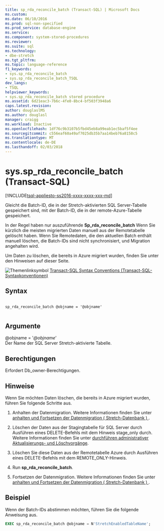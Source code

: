 ```yaml
---
title: sp_rda_reconcile_batch (Transact-SQL) | Microsoft Docs
ms.custom: 
ms.date: 06/10/2016
ms.prod: sql-non-specified
ms.prod_service: database-engine
ms.service: 
ms.component: system-stored-procedures
ms.reviewer: 
ms.suite: sql
ms.technology:
- dbe-stretch
ms.tgt_pltfrm: 
ms.topic: language-reference
f1_keywords:
- sys.sp_rda_reconcile_batch
- sys.sp_rda_reconcile_batch_TSQL
dev_langs:
- TSQL
helpviewer_keywords:
- sys.sp_rda_reconcile_batch stored procedure
ms.assetid: 6d21eac3-7b6c-4fe0-8bc4-bf503f3948a6
caps.latest.revision: 
author: douglaslMS
ms.author: douglasl
manager: craigg
ms.workload: Inactive
ms.openlocfilehash: 1df76c9b3107b5fbd45eb8a99eab1ec5baf5f4ee
ms.sourcegitcommit: c556eaf60a49af7025db35b7aa14beb76a8158c5
ms.translationtype: MT
ms.contentlocale: de-DE
ms.lasthandoff: 02/03/2018
---
```

# <a name="syssprdareconcilebatch-transact-sql"></a>sys.sp_rda_reconcile_batch (Transact-SQL)
[!INCLUDE[tsql-appliesto-ss2016-xxxx-xxxx-xxx-md](../../includes/tsql-appliesto-ss2016-xxxx-xxxx-xxx-md.md)]

  Gleicht die Batch-ID, die in der Stretch-aktivierten SQL Server-Tabelle gespeichert sind, mit der Batch-ID, die in der remote-Azure-Tabelle gespeichert.  
  
 In der Regel haben nur auszuführende **Sp_rda_reconcile_batch** Wenn Sie kürzlich die meisten migrierten Daten manuell aus der Remotetabelle gelöscht haben. Wenn Sie Remotedaten, die den aktuellen Batch enthält manuell löschen, die Batch-IDs sind nicht synchronisiert, und Migration angehalten wird.  
 
 Um Daten zu löschen, die bereits in Azure migriert wurden, finden Sie unter den Hinweisen auf dieser Seite.
  
 ![Themenlinksymbol](../../database-engine/configure-windows/media/topic-link.gif "Topic link icon") [Transact-SQL Syntax Conventions (Transact-SQL-Syntaxkonventionen)](../../t-sql/language-elements/transact-sql-syntax-conventions-transact-sql.md)  
   
## <a name="syntax"></a>Syntax  
  
```  
  
sp_rda_reconcile_batch @objname = '@objname'  
  
```  
  
## <a name="arguments"></a>Argumente  
 @objname = '*@objname*'  
 Der Name der SQL Server Stretch-aktivierte Tabelle.  
  
## <a name="permissions"></a>Berechtigungen  
 Erfordert Db_owner-Berechtigungen.  
  
## <a name="remarks"></a>Hinweise  
 Wenn Sie möchten Daten löschen, die bereits in Azure migriert wurden, führen Sie folgende Schritte aus.  
  
1.  Anhalten der Datenmigration. Weitere Informationen finden Sie unter [anhalten und Fortsetzen der Datenmigration &#40; Stretch-Datenbank &#41; ](../../sql-server/stretch-database/pause-and-resume-data-migration-stretch-database.md).  
  
2.  Löschen der Daten aus der Stagingtabelle für SQL Server durch Ausführen eines DELETE-Befehls mit dem Hinweis stage_only durch. Weitere Informationen finden Sie unter [durchführen administrativer Aktualisierungs- und Löschvorgänge](../../sql-server/stretch-database/manage-and-troubleshoot-stretch-database.md#adminHints).
  
3.  Löschen Sie diese Daten aus der Remotetabelle Azure durch Ausführen eines DELETE-Befehls mit dem REMOTE_ONLY-Hinweis.  
  
4.  Run **sp_rda_reconcile_batch**.  
  
5.  Fortsetzen der Datenmigration. Weitere Informationen finden Sie unter [anhalten und Fortsetzen der Datenmigration &#40; Stretch-Datenbank &#41; ](../../sql-server/stretch-database/pause-and-resume-data-migration-stretch-database.md).  
  
## <a name="example"></a>Beispiel  
 Wenn der Batch-IDs abstimmen möchten, führen Sie die folgende Anweisung aus.  
  
```sql  
EXEC sp_rda_reconcile_batch @objname = N'StretchEnabledTableName';  
```  
  
  

